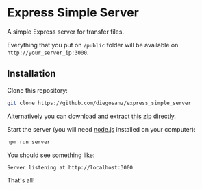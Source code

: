 # Express Simple Server

A simple Express server for transfer files.

Everything that you put on `/public` folder will be available on `http://your_server_ip:3000`.

## Installation

Clone this repository:

``` bash
git clone https://github.com/diegosanz/express_simple_server 
```

⁠⁠⁠Alternatively you can download and extract [this zip](https://github.com/diegosanz/express_simple_server/archive/master.zip) directly.

Start the server (you will need [node.js](https://nodejs.org) installed on your computer):

``` bash
npm run server
```

You should see something like:

``` bash
Server listening at http://localhost:3000
```

That's all!